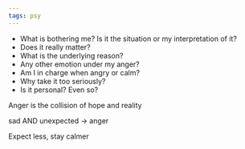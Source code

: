 ```yaml
---
tags: psy 
---
```



- What is bothering me? Is it the situation or my interpretation of it? 
- Does it really matter?
- What is the underlying reason? 
- Any other emotion under my anger? 
- Am I in charge when angry or calm? 
- Why take it too seriously?
- Is it personal? Even so? 


Anger is the collision of hope and reality

sad AND unexpected -> anger

Expect less, stay calmer 
